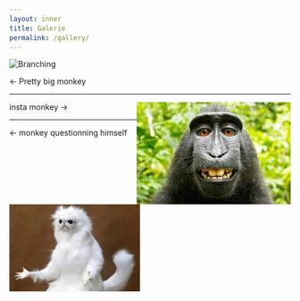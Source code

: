 ```yaml
---
layout: inner
title: Galerie
permalink: /gallery/
---
```


![Branching]("https://www.instagram.com/p/COSkCAnlP05/")

<- Pretty big monkey

---

<img align="right" src="img/gallery/selfie_monkey.png">

insta monkey ->

---

<img align="left" src="img/gallery/why_monkey.png">

<- monkey questionning himself

